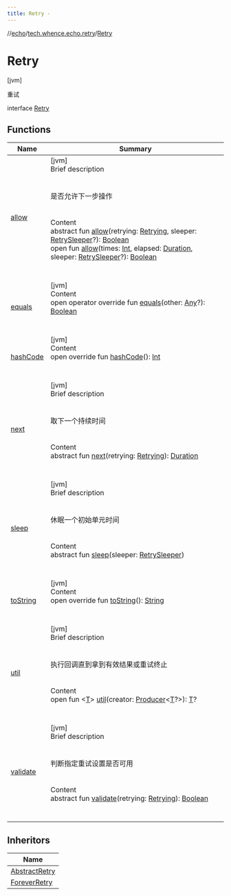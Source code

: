 ```yaml
---
title: Retry -
---
```

//[echo](../../index.md)/[tech.whence.echo.retry](../index.md)/[Retry](index.md)



# Retry  
 [jvm] 

重试

interface [Retry](index.md)   


## Functions  
  
|  Name|  Summary| 
|---|---|
| [allow](allow.md)| [jvm]  <br>Brief description  <br><br><br>是否允许下一步操作<br><br>  <br>Content  <br>abstract fun [allow](allow.md)(retrying: [Retrying](../-retrying/index.md), sleeper: [RetrySleeper](../-retry-sleeper/index.md)?): [Boolean](https://kotlinlang.org/api/latest/jvm/stdlib/kotlin/-boolean/index.html)  <br>open fun [allow](allow.md)(times: [Int](https://kotlinlang.org/api/latest/jvm/stdlib/kotlin/-int/index.html), elapsed: [Duration](https://docs.oracle.com/javase/8/docs/api/java/time/Duration.html), sleeper: [RetrySleeper](../-retry-sleeper/index.md)?): [Boolean](https://kotlinlang.org/api/latest/jvm/stdlib/kotlin/-boolean/index.html)  <br><br><br>
| [equals](../../tech.whence.echo.webclient.response.exception/-response-unrecognized-exception/index.md#kotlin/Any/equals/#kotlin.Any?/PointingToDeclaration/)| [jvm]  <br>Content  <br>open operator override fun [equals](../../tech.whence.echo.webclient.response.exception/-response-unrecognized-exception/index.md#kotlin/Any/equals/#kotlin.Any?/PointingToDeclaration/)(other: [Any](https://kotlinlang.org/api/latest/jvm/stdlib/kotlin/-any/index.html)?): [Boolean](https://kotlinlang.org/api/latest/jvm/stdlib/kotlin/-boolean/index.html)  <br><br><br>
| [hashCode](../../tech.whence.echo.webclient.response.exception/-response-unrecognized-exception/index.md#kotlin/Any/hashCode/#/PointingToDeclaration/)| [jvm]  <br>Content  <br>open override fun [hashCode](../../tech.whence.echo.webclient.response.exception/-response-unrecognized-exception/index.md#kotlin/Any/hashCode/#/PointingToDeclaration/)(): [Int](https://kotlinlang.org/api/latest/jvm/stdlib/kotlin/-int/index.html)  <br><br><br>
| [next](next.md)| [jvm]  <br>Brief description  <br><br><br>取下一个持续时间<br><br>  <br>Content  <br>abstract fun [next](next.md)(retrying: [Retrying](../-retrying/index.md)): [Duration](https://docs.oracle.com/javase/8/docs/api/java/time/Duration.html)  <br><br><br>
| [sleep](sleep.md)| [jvm]  <br>Brief description  <br><br><br>休眠一个初始单元时间<br><br>  <br>Content  <br>abstract fun [sleep](sleep.md)(sleeper: [RetrySleeper](../-retry-sleeper/index.md))  <br><br><br>
| [toString](../../tech.whence.echo.webclient.response.exception/-response-unrecognized-exception/index.md#kotlin/Any/toString/#/PointingToDeclaration/)| [jvm]  <br>Content  <br>open override fun [toString](../../tech.whence.echo.webclient.response.exception/-response-unrecognized-exception/index.md#kotlin/Any/toString/#/PointingToDeclaration/)(): [String](https://kotlinlang.org/api/latest/jvm/stdlib/kotlin/-string/index.html)  <br><br><br>
| [util](util.md)| [jvm]  <br>Brief description  <br><br><br>执行回调直到拿到有效结果或重试终止<br><br>  <br>Content  <br>open fun <[T](util.md)> [util](util.md)(creator: [Producer](../../tech.whence.echo.function/-producer/index.md)<[T](util.md)?>): [T](util.md)?  <br><br><br>
| [validate](validate.md)| [jvm]  <br>Brief description  <br><br><br>判断指定重试设置是否可用<br><br>  <br>Content  <br>abstract fun [validate](validate.md)(retrying: [Retrying](../-retrying/index.md)): [Boolean](https://kotlinlang.org/api/latest/jvm/stdlib/kotlin/-boolean/index.html)  <br><br><br>


## Inheritors  
  
|  Name| 
|---|
| [AbstractRetry](../-abstract-retry/index.md)
| [ForeverRetry](../-forever-retry/index.md)

